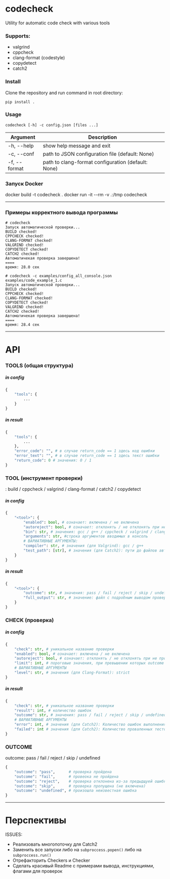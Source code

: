 # codecheck
Utility for automatic code check with various tools

### Supports:
- valgrind
- cppcheck
- clang-format (codestyle)
- copydetect
- catch2

### Install     
Clone the repository and run command in root directory:
```
pip install .
```
### Usage
```
codecheck [-h] -c config.json [files ...]
```     
| Argument     | Description |
| ------------ | ----------- |
| -h, --help   | show help message and exit|
| -c, --conf   | path to JSON configuration file (default: None) |
| -f, --format | path to clang-format configuration (default: None) |

### Запуск Docker
docker build -t codecheck .
docker run -it --rm -v .:/tmp codecheck

---

### Примеры корректного вывода программы

```commandline
# codecheck
Запуск автоматической проверки...
BUILD checked!
CPPCHECK checked!
CLANG-FORMAT checked!
VALGRIND checked!
COPYDETECT checked!
CATCH2 checked!
Автоматичекая проверка завершена!
====
время: 28.0 сек
```

```commandline
# codecheck -c examples/config_all_console.json examples/code_example_1.c     
Запуск автоматической проверки...
BUILD checked!
CPPCHECK checked!
CLANG-FORMAT checked!
COPYDETECT checked!
VALGRIND checked!
CATCH2 checked!
Автоматичекая проверка завершена!
====
время: 28.4 сек
```
----

# API

### TOOLS (общая структура)

##### in config
```python
{
    "tools": {
        ...
    }
}
```

##### in result
```python
{
    "tools": {
        ...
    },
    "error_code": "", # в случае return_code == 1 здесь код ошибки
    "error_text": "", # в случае return_code == 1 здесь текст ошибки
    "return_code": 0 # значения: 0 / 1
}
```

### TOOL (инструмент проверки)
<tool>: build / cppcheck / valgrind / clang-format / catch2 / copydetect

##### in config
```python
{
    "<tool>": {
        "enabled": bool, # означает: включена / не включена
        "autoreject": bool, # означает: отклонять / не отклонять при не прохождении предыдущих проверок
        "bin": str, # значения: gcc / g++ / cppcheck / valgrind / clang-format / catch2 / copydetect
        "arguments": str, #строка аргументов вводимых в консоль
        # ВАРИАТИВНЫЕ АРГУМЕНТЫ:
        "compiler": str, # значения (для Valgrind): gcc / g++ 
        "test_path": [str], # значения (для Catch2): пути до файлов автоматических тестов
    }
}
```

##### in result
```python
{
    "<tool>": {
        "outcome": str, # значения: pass / fail / reject / skip / undefined
        "full_output": str, # значение: файл с подробным выводом проверки
    }
}
```

### CHECK (проверка)

##### in config
```python
{
    "check": str, # уникальное название проверки
    "enabled": bool, # означает: включена / не включена
    "autoreject": bool, # означает: отклонять / не отклонять при не прохождении предыдущих проверок
    "limit": int, # пороговые значения, при превышении которых outcome = "fail" 
    # ВАРИАТИВНЫЕ АРГУМЕНТЫ
    "level": str, # значения (для Clang-Format): strict
}
```

##### in result
```python
{
    "check": str, # уникальное название проверки
    "result": int, # количество ошибок
    "outcome": str, # значения: pass / fail / reject / skip / undefined
    # ВАРИАТИВНЫЕ АРГУМЕНТЫ
    "error": int, # значения (для Catch2): Количество ошибок выполнения
    "failed": int # значения (для Catch2): Количество проваленных тестов
}
```

### OUTCOME
outcome: pass / fail / reject / skip / undefined

```python
{
    "outcome": "pass",      # проверка пройдена
    "outcome": "fail",      # провеока не пройдена
    "outcome": "reject",    # проверка отклонена из-за предыдщуей ошибки
    "outcome": "skip",      # проверка пропущена (не включена)
    "outcome": "undefined", # произошла неизвестная ошибка
}
```

----

# Перспективы

ISSUES:
- Реализовать многопоточку для Catch2
- Заменить все запуски либо на ```subproccess.popen()``` либо на ```subproccess.run()```
- Отрефакторить Checkers и Checker
- Сделать красивый Readme с примерами вывода, инструкциями, флагами для проверок